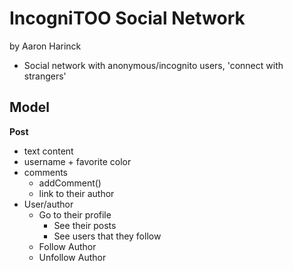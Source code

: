 # IncogniTOO Social Network

by Aaron Harinck

- Social network with anonymous/incognito users, 'connect with strangers'

## Model

**Post**

- text content
- username + favorite color
- comments
  - addComment()
  - link to their author
- User/author
  - Go to their profile
    - See their posts
    - See users that they follow
  - Follow Author
  - Unfollow Author
